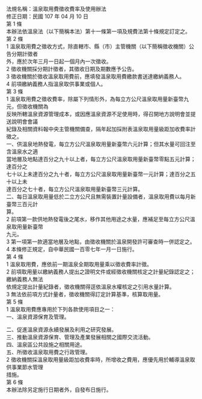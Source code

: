 法規名稱：溫泉取用費徵收費率及使用辦法  
修正日期：民國 107 年 04 月 10 日  
第 1 條  
本辦法依溫泉法（以下簡稱本法）第十一條第一項及規費法第十條規定訂定之。  
第 2 條  
1 溫泉取用費之徵收方式，除直轄市、縣（市）主管機關（以下簡稱徵收機關）公告分期計徵者  
外，應於次年三月一日起一個月內一次徵收。  
2 徵收機關採分期計徵者，其徵收日期及期數應予公告。  
3 徵收機關於徵收溫泉取用費前，應填發溫泉取用費繳款書送達繳納義務人。  
4 前項繳納義務人指溫泉取供事業或個人。  
第 3 條  
1 溫泉取用費之徵收費率，除屬下列情形外，為每立方公尺溫泉取用量新臺幣九元，但徵收機關為  
反映所轄溫泉資源管理成本，或因應溫泉資源不足使用時，得召開地方說明會並提送說明會會議  
紀錄及相關資料報中央主管機關備查，隔年起加採附表溫泉取用量級距加收費率計徵之。  
一、供溫泉地熱發電，每立方公尺溫泉取用量新臺幣六元計算；但其水量可回注至含溫泉水之適  
當地層及地點達百分之九十以上者，每立方公尺溫泉取用量新臺幣零點五元計算；達百分之  
七十以上未達百分之九十者，每立方公尺溫泉取用量新臺幣一元計算；達百分之五十以上未  
達百分之七十者，每立方公尺溫泉取用量新臺幣三元計算。  
二、每日溫泉取用量低於二立方公尺且無需裝置計量設備者，溫泉取用費以每月新臺幣三百元計  
算。  
2 前項第一款供地熱發電後之尾水，移作其他用途之水量，應補足至每立方公尺溫泉取用量新臺幣  
九元。  
3 第一項第一款適當地層及地點，由徵收機關於溫泉開發許可審查時一併認定之。  
4 本條修正規定，自中華民國一百零七年一月一日施行。  
第 4 條  
1 溫泉取用費，應依前一期溫泉全期取用量乘以徵收費率計徵。  
2 前項取用量以繳納義務人提出之證明文件或經徵收機關核定之計量紀錄認定之；繳納義務人無法  
依規定提出計量紀錄者，徵收機關得逕依溫泉水權核定之引用水量計算。  
3 無法依前項方式計量者，徵收機關得訂定計算基準，核算取用量。  
第 5 條  
1 溫泉取用費應專用於下列各款使用項目之一：  
一、溫泉資源保育及管理。  


二、促進溫泉資源永續發展及利用之研究發展。  
三、推動溫泉資源保育、管理及產業發展相關之國際交流活動。  
四、溫泉區公共設施之相關用途。  
五、所徵收溫泉取用費之行政管理。  
2 徵收機關採溫泉取用量級距加收費率時，所增收之費用，應優先用於輔導溫泉取供事業節水管理  
措施。  
第 6 條  
本辦法除另定施行日期者外，自發布日施行。  


